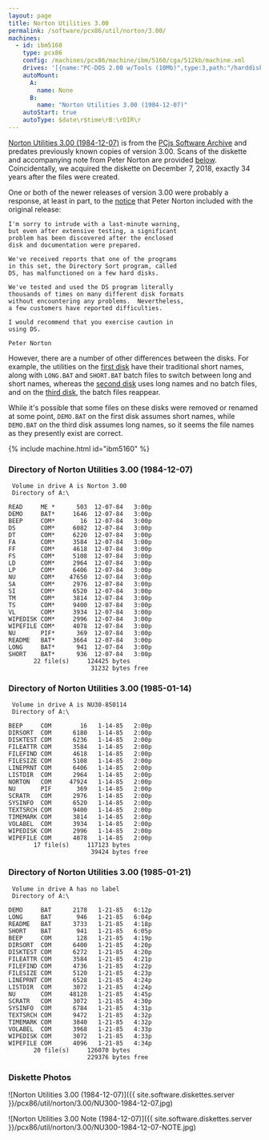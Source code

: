 ```yaml
---
layout: page
title: Norton Utilities 3.00
permalink: /software/pcx86/util/norton/3.00/
machines:
  - id: ibm5160
    type: pcx86
    config: /machines/pcx86/machine/ibm/5160/cga/512kb/machine.xml
    drives: '[{name:"PC-DOS 2.00 w/Tools (10Mb)",type:3,path:"/harddisks/pcx86/10mb/PCDOS200-C400.json"},{name:"MS-DOS 1.x/2.x Source (10Mb)",type:3,path:"/harddisks/pcx86/10mb/MSDOS-SRC.json"}]'
    autoMount:
      A:
        name: None
      B:
        name: "Norton Utilities 3.00 (1984-12-07)"
    autoStart: true
    autoType: $date\r$time\rB:\rDIR\r
---
```


[Norton Utilities 3.00 (1984-12-07)](#directory-of-norton-utilities-300-1984-12-07) is from the
[PCjs Software Archive](/software/pcjs/) and predates previously known copies of version 3.00.
Scans of the diskette and accompanying note from Peter Norton are provided [below](#diskette-photos).
Coincidentally, we acquired the diskette on December 7, 2018, exactly 34 years after the files were created.

One or both of the newer releases of version 3.00 were probably a response, at least in part, to the
[notice](#diskette-photos) that Peter Norton included with the original release:

    I'm sorry to intrude with a last-minute warning,
    but even after extensive testing, a significant
    problem has been discovered after the enclosed
    disk and documentation were prepared.

    We've received reports that one of the programs
    in this set, the Directory Sort program, called
    DS, has malfunctioned on a few hard disks.

    We've tested and used the DS program literally
    thousands of times on many different disk formats
    without encountering any problems.  Nevertheless,
    a few customers have reported difficulties.

    I would recommend that you exercise caution in
    using DS.

    Peter Norton

However, there are a number of other differences between the disks.  For example, the utilities
on the [first disk](#directory-of-norton-utilities-300-1985-12-07) have their traditional short names,
along with `LONG.BAT` and `SHORT.BAT` batch files to switch between long and short names, whereas the
[second disk](#directory-of-norton-utilities-300-1985-01-14) uses long names and no batch files,
and on the [third disk](#directory-of-norton-utilities-300-1985-01-21), the batch files reappear.

While it's possible that some files on these disks were removed or renamed at some point, `DEMO.BAT`
on the first disk assumes short names, while `DEMO.BAT` on the third disk assumes long names,
so it seems the file names as they presently exist are correct.

{% include machine.html id="ibm5160" %}

### Directory of Norton Utilities 3.00 (1984-12-07)

     Volume in drive A is Norton 3.00
     Directory of A:\

    READ     ME *      503  12-07-84   3:00p
    DEMO     BAT*     1646  12-07-84   3:00p
    BEEP     COM*       16  12-07-84   3:00p
    DS       COM*     6082  12-07-84   3:00p
    DT       COM*     6220  12-07-84   3:00p
    FA       COM*     3584  12-07-84   3:00p
    FF       COM*     4618  12-07-84   3:00p
    FS       COM*     5108  12-07-84   3:00p
    LD       COM*     2964  12-07-84   3:00p
    LP       COM*     6406  12-07-84   3:00p
    NU       COM*    47650  12-07-84   3:00p
    SA       COM*     2976  12-07-84   3:00p
    SI       COM*     6520  12-07-84   3:00p
    TM       COM*     3814  12-07-84   3:00p
    TS       COM*     9400  12-07-84   3:00p
    VL       COM*     3934  12-07-84   3:00p
    WIPEDISK COM*     2996  12-07-84   3:00p
    WIPEFILE COM*     4078  12-07-84   3:00p
    NU       PIF*      369  12-07-84   3:00p
    README   BAT*     3664  12-07-84   3:00p
    LONG     BAT*      941  12-07-84   3:00p
    SHORT    BAT*      936  12-07-84   3:00p
           22 file(s)     124425 bytes
                           31232 bytes free

### Directory of Norton Utilities 3.00 (1985-01-14)

     Volume in drive A is NU30-850114
     Directory of A:\

    BEEP     COM        16   1-14-85   2:00p
    DIRSORT  COM      6180   1-14-85   2:00p
    DISKTEST COM      6236   1-14-85   2:00p
    FILEATTR COM      3584   1-14-85   2:00p
    FILEFIND COM      4618   1-14-85   2:00p
    FILESIZE COM      5108   1-14-85   2:00p
    LINEPRNT COM      6406   1-14-85   2:00p
    LISTDIR  COM      2964   1-14-85   2:00p
    NORTON   COM     47924   1-14-85   2:00p
    NU       PIF       369   1-14-85   2:00p
    SCRATR   COM      2976   1-14-85   2:00p
    SYSINFO  COM      6520   1-14-85   2:00p
    TEXTSRCH COM      9400   1-14-85   2:00p
    TIMEMARK COM      3814   1-14-85   2:00p
    VOLABEL  COM      3934   1-14-85   2:00p
    WIPEDISK COM      2996   1-14-85   2:00p
    WIPEFILE COM      4078   1-14-85   2:00p
           17 file(s)     117123 bytes
                           39424 bytes free

### Directory of Norton Utilities 3.00 (1985-01-21)

     Volume in drive A has no label
     Directory of A:\

    DEMO     BAT      2178   1-21-85   6:12p
    LONG     BAT       946   1-21-85   6:04p
    README   BAT      3733   1-21-85   4:18p
    SHORT    BAT       941   1-21-85   6:05p
    BEEP     COM       128   1-21-85   4:19p
    DIRSORT  COM      6400   1-21-85   4:20p
    DISKTEST COM      6272   1-21-85   4:20p
    FILEATTR COM      3584   1-21-85   4:21p
    FILEFIND COM      4736   1-21-85   4:22p
    FILESIZE COM      5120   1-21-85   4:23p
    LINEPRNT COM      6528   1-21-85   4:24p
    LISTDIR  COM      3072   1-21-85   4:24p
    NU       COM     48128   1-21-85   4:45p
    SCRATR   COM      3072   1-21-85   4:30p
    SYSINFO  COM      6784   1-21-85   4:31p
    TEXTSRCH COM      9472   1-21-85   4:32p
    TIMEMARK COM      3840   1-21-85   4:32p
    VOLABEL  COM      3968   1-21-85   4:33p
    WIPEDISK COM      3072   1-21-85   4:33p
    WIPEFILE COM      4096   1-21-85   4:34p
           20 file(s)     126070 bytes
                          229376 bytes free

### Diskette Photos

![Norton Utilities 3.00 (1984-12-07)]({{ site.software.diskettes.server }}/pcx86/util/norton/3.00/NU300-1984-12-07.jpg)

![Norton Utilities 3.00 Note (1984-12-07)]({{ site.software.diskettes.server }}/pcx86/util/norton/3.00/NU300-1984-12-07-NOTE.jpg)
